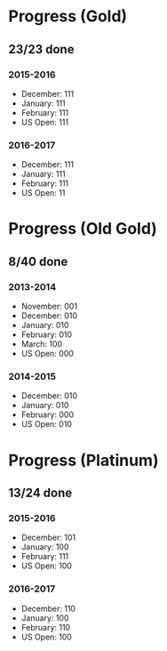 # Progress (Gold)
## 23/23 done
### 2015-2016
* December: 111
* January: 111
* February: 111
* US Open: 111

### 2016-2017
* December: 111
* January: 111
* February: 111
* US Open: 11

# Progress (Old Gold)
## 8/40 done
### 2013-2014
* November: 001
* December: 010
* January: 010
* February: 010
* March: 100
* US Open: 000

### 2014-2015
* December: 010
* January: 010
* February: 000
* US Open: 010

# Progress (Platinum)
## 13/24 done
### 2015-2016
* December: 101
* January: 100
* February: 111
* US Open: 100

### 2016-2017
* December: 110
* January: 100
* February: 110
* US Open: 100
